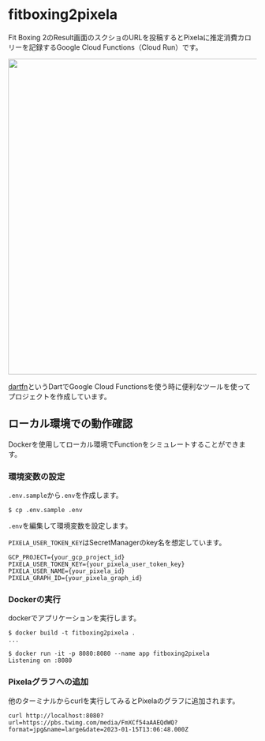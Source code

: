 # fitboxing2pixela

Fit Boxing 2のResult画面のスクショのURLを投稿するとPixelaに推定消費カロリーを記録するGoogle Cloud Functions（Cloud Run）です。

<img src="https://user-images.githubusercontent.com/944185/218119956-33646158-19f3-4608-8a8b-9dbcbdc0dd9d.png" width="640">

[dartfn](https://github.com/GoogleCloudPlatform/functions-framework-dart/tree/main/dartfn)というDartでGoogle Cloud Functionsを使う時に便利なツールを使ってプロジェクトを作成しています。


## ローカル環境での動作確認

Dockerを使用してローカル環境でFunctionをシミュレートすることができます。

### 環境変数の設定

`.env.sample`から`.env`を作成します。

```shell
$ cp .env.sample .env
```

`.env`を編集して環境変数を設定します。

`PIXELA_USER_TOKEN_KEY`はSecretManagerのkey名を想定しています。

```shell
GCP_PROJECT={your_gcp_project_id}
PIXELA_USER_TOKEN_KEY={your_pixela_user_token_key}
PIXELA_USER_NAME={your_pixela_id}
PIXELA_GRAPH_ID={your_pixela_graph_id}
```

### Dockerの実行

dockerでアプリケーションを実行します。

```shell
$ docker build -t fitboxing2pixela .
...

$ docker run -it -p 8080:8080 --name app fitboxing2pixela
Listening on :8080
```

### Pixelaグラフへの追加

他のターミナルからcurlを実行してみるとPixelaのグラフに追加されます。

```shell
curl http://localhost:8080?url=https://pbs.twimg.com/media/FmXCf54aAAEQdWQ?format=jpg&name=large&date=2023-01-15T13:06:48.000Z

```

